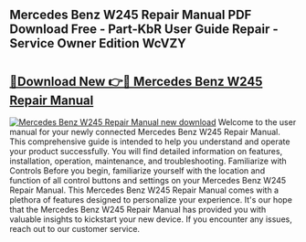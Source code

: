 ## Mercedes Benz W245 Repair Manual PDF Download Free - Part-KbR User Guide Repair - Service Owner Edition WcVZY

# <h2><a href="http://bc81833.oget.top/?id=Mercedes+Benz+W245+Repair+Manual">🔗Download New 👉🔴 Mercedes Benz W245 Repair Manual</a></h2>

[![Mercedes Benz W245 Repair Manual new download](https://i.imgur.com/5g1atiW.png)](http://bc81833.oget.top/?id=Mercedes+Benz+W245+Repair+Manual)
Welcome to the user manual for your newly connected Mercedes Benz W245 Repair Manual. This comprehensive guide is intended to help you understand and operate your product successfully. You will find detailed information on features, installation, operation, maintenance, and troubleshooting. Familiarize with Controls Before you begin, familiarize yourself with the location and function of all control buttons and settings on your Mercedes Benz W245 Repair Manual. This Mercedes Benz W245 Repair Manual comes with a plethora of features designed to personalize your experience. It's our hope that the Mercedes Benz W245 Repair Manual has provided you with valuable insights to kickstart your new device. If you encounter any issues, reach out to our customer service.
